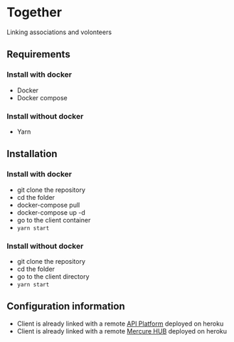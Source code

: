 # Together
Linking associations and volonteers
## Requirements
### Install with docker
* Docker
* Docker compose
### Install without docker
* Yarn
## Installation
### Install with docker
* git clone the repository
* cd the folder
* docker-compose pull
* docker-compose up -d
* go to the client container 
* ```yarn start```
### Install without docker
* git clone the repository
* cd the folder
* go to the client directory
* ```yarn start```
## Configuration information
* Client is already linked with a remote [API Platform](https://api-platform.com/) deployed on heroku
* Client is already linked with a remote [Mercure HUB](http://mercure.rocks/)  deployed on heroku
